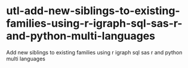 # utl-add-new-siblings-to-existing-families-using-r-igraph-sql-sas-r-and-python-multi-languages
Add new siblings to existing families using r igraph sql sas r and python multi languages
